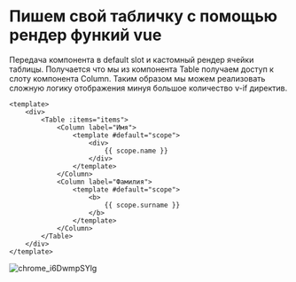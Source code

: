# Пишем свой табличку с помощью рендер функий vue
Передача компонента в default slot и кастомный рендер ячейки таблицы. 
Получается что мы из компонента Table получаем доступ к слоту компонента Column. 
Таким образом мы можем реализовать сложную логику отображения минуя большое количество v-if директив.

```vue
<template>
    <div>
        <Table :items="items">
            <Column label="Имя">
                <template #default="scope">
                    <div>
                        {{ scope.name }}
                    </div>
                </template>
            </Column>
            <Column label="Фамилия">
                <template #default="scope">
                    <b>
                        {{ scope.surname }}
                    </b>
                </template>
            </Column>
        </Table>
    </div>
</template>
```
![chrome_i6DwmpSYlg](https://github.com/iobox420/vue-render-function-and-slots/assets/67315235/d82b345d-3816-48ea-a59a-339f7c977f04)
